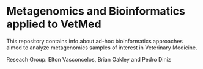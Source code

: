 # Metagenomics and Bioinformatics applied to VetMed
This repository contains info about ad-hoc bioinformatics approaches aimed to analyze metagenomics samples of interest in Veterinary Medicine.

Reseach Group: 
Elton Vasconcelos, Brian Oakley and Pedro Diniz
